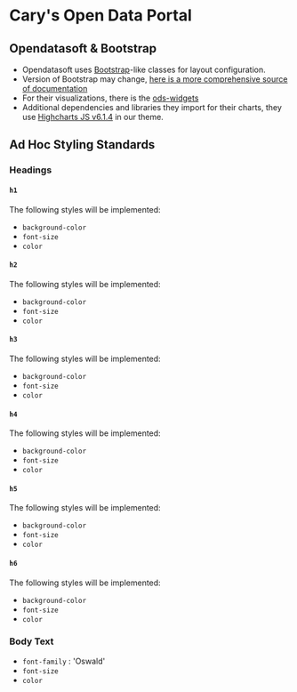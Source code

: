 # Cary's Open Data Portal

## Opendatasoft & Bootstrap

- Opendatasoft uses [Bootstrap](https://discovery.opendatasoft.com/pages/concept-responsive/)-like classes for layout configuration.
- Version of Bootstrap may change, [here is a more comprehensive source of documentation](https://getbootstrap.com/docs/4.0/layout/overview/)
- For their visualizations, there is the [ods-widgets](https://github.com/opendatasoft/ods-widgets)
- Additional dependencies and libraries they import for their charts, they use [Highcharts JS v6.1.4](https://www.highcharts.com/blog/changelog/#highcharts-stock-v6.1.4) in our theme.

## Ad Hoc Styling Standards

### Headings

#### `h1`

The following styles will be implemented:

- `background-color`
- `font-size`
- `color`

#### `h2`

The following styles will be implemented:

- `background-color`
- `font-size`
- `color`

#### `h3`

The following styles will be implemented:

- `background-color`
- `font-size`
- `color`

#### `h4`

The following styles will be implemented:

- `background-color`
- `font-size`
- `color`

#### `h5`

The following styles will be implemented:

- `background-color`
- `font-size`
- `color`

#### `h6`

The following styles will be implemented:

- `background-color`
- `font-size`
- `color`

### Body Text

- `font-family` : 'Oswald'
- `font-size`
- `color`
